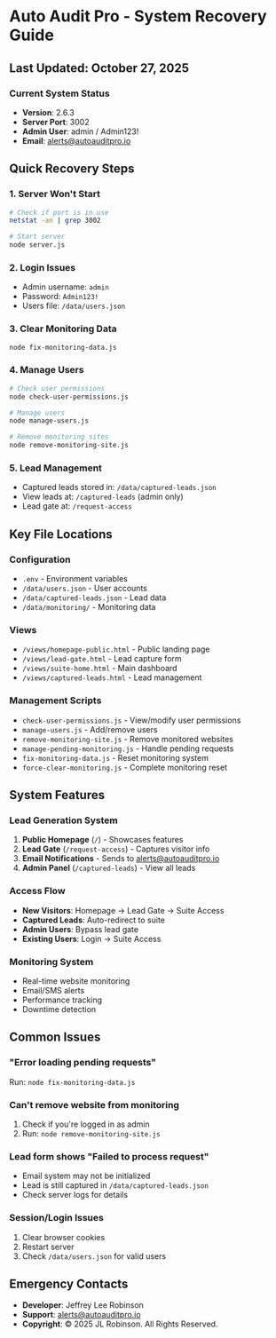 # Auto Audit Pro - System Recovery Guide

## Last Updated: October 27, 2025

### Current System Status
- **Version**: 2.6.3
- **Server Port**: 3002
- **Admin User**: admin / Admin123!
- **Email**: alerts@autoauditpro.io

## Quick Recovery Steps

### 1. Server Won't Start
```bash
# Check if port is in use
netstat -an | grep 3002

# Start server
node server.js
```

### 2. Login Issues
- Admin username: `admin`
- Password: `Admin123!`
- Users file: `/data/users.json`

### 3. Clear Monitoring Data
```bash
node fix-monitoring-data.js
```

### 4. Manage Users
```bash
# Check user permissions
node check-user-permissions.js

# Manage users
node manage-users.js

# Remove monitoring sites
node remove-monitoring-site.js
```

### 5. Lead Management
- Captured leads stored in: `/data/captured-leads.json`
- View leads at: `/captured-leads` (admin only)
- Lead gate at: `/request-access`

## Key File Locations

### Configuration
- `.env` - Environment variables
- `/data/users.json` - User accounts
- `/data/captured-leads.json` - Lead data
- `/data/monitoring/` - Monitoring data

### Views
- `/views/homepage-public.html` - Public landing page
- `/views/lead-gate.html` - Lead capture form
- `/views/suite-home.html` - Main dashboard
- `/views/captured-leads.html` - Lead management

### Management Scripts
- `check-user-permissions.js` - View/modify user permissions
- `manage-users.js` - Add/remove users
- `remove-monitoring-site.js` - Remove monitored websites
- `manage-pending-monitoring.js` - Handle pending requests
- `fix-monitoring-data.js` - Reset monitoring system
- `force-clear-monitoring.js` - Complete monitoring reset

## System Features

### Lead Generation System
1. **Public Homepage** (`/`) - Showcases features
2. **Lead Gate** (`/request-access`) - Captures visitor info
3. **Email Notifications** - Sends to alerts@autoauditpro.io
4. **Admin Panel** (`/captured-leads`) - View all leads

### Access Flow
- **New Visitors**: Homepage → Lead Gate → Suite Access
- **Captured Leads**: Auto-redirect to suite
- **Admin Users**: Bypass lead gate
- **Existing Users**: Login → Suite Access

### Monitoring System
- Real-time website monitoring
- Email/SMS alerts
- Performance tracking
- Downtime detection

## Common Issues

### "Error loading pending requests"
Run: `node fix-monitoring-data.js`

### Can't remove website from monitoring
1. Check if you're logged in as admin
2. Run: `node remove-monitoring-site.js`

### Lead form shows "Failed to process request"
- Email system may not be initialized
- Lead is still captured in `/data/captured-leads.json`
- Check server logs for details

### Session/Login Issues
1. Clear browser cookies
2. Restart server
3. Check `/data/users.json` for valid users

## Emergency Contacts
- **Developer**: Jeffrey Lee Robinson
- **Support**: alerts@autoauditpro.io
- **Copyright**: © 2025 JL Robinson. All Rights Reserved.